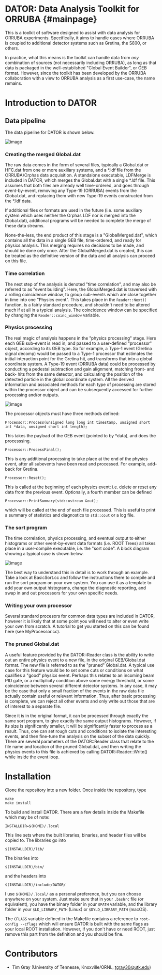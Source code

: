 DATOR: Data Analysis Toolkit for ORRUBA {#mainpage}
=========

This is a toolkit of software designed to assist with data analysis for ORRUBA experiments. Specifically, it aims to handle cases where ORRUBA is coupled to additional detector systems such as Gretina, the S800, or others.

In practice, what this means is the toolkit can handle data from *any* combination of sources (not necessarily including ORRUBA), as long as that data is packaged in the well-established "Global Event Builder", or GEB format. However, since the toolkit has been developed by the ORRUBA collaboration with a view to ORRUBA analysis as a first use-case, the name remains.

# Introduction to DATOR

## Data pipeline

The data pipeline for DATOR is shown below.

![image](./img/DATOR_pipeline.png)

### Creating the merged Global.dat

The raw data comes in the form of several files, typically a Global.dat or HFC.dat from one or more auxiliary systems, and a *.ldf file from the ORRUBA/Orphas data acquisition. A standalone executable, LDFMerge is included in DATOR, which merges the Global.dat with a single *.ldf file. This assumes that both files are already well time-ordered, and goes through event-by-event, removing any Type-19 (ORRUBA) events from the Global.dat, and replacing them with new Type-19 events constructed from the *.ldf data.

If additional files or formats are used in the future (i.e. some auxiliary system which uses neither the Orphas LDF nor is merged into the Global.dat), additional programs will be needed to complete the merge of these data streams.

None-the-less, the end product of this stage is a "GlobalMerged.dat", which contains all the data in a single GEB file, time-ordered, and ready for physics analysis. This merging requires no decisions to be made, and should be done only once. After the GlobalMerged.dat is created, this can be treated as the definitive version of the data and all analysis can proceed on this file.

### Time correlation

The next step of the analysis is denoted "time correlation", and may also be referred to as "event building". Here, the GlobalMerged.dat is traversed with a rolling coincidence window, to group sub-events which are close together in time into one "Physics event". This takes place in the ```Reader::Next()``` function, is a fairly standard procedure, and shouldn't need to be altered much if at all in a typical analysis. The coincidence window can be specified by changing the ```Reader::coinc_window``` variable.

### Physics processing

The real magic of analysis happens in the "physics processing" stage. Here each GEB sub-event is read in, and passed to a user-defined "processor" object, according to its GEB type. So for example, a Type-1 event (Gretina signal decomp) would be passed to a Type-1 processor that estimates the initial interaction point for the Gretina hit, and transforms that into a global coordinate system. A Type-19 event (ORRUBA data) could be processed by conducting a pedestal subtraction and gain alignment, matching front- and back- hits from the same detector, and calculating the position of the detected particle in the global coordinate system. All the derived information and associated methods for each type of processing are stored within the processor object and can be subsequently accessed for further processing and/or outputs.

![image](./img/DATOR_physics.png)

The processor objects must have three methods defined:

``` Processor::Process(unsigned long long int timestamp, unsigned short int *data, unsigned short int length); ```

This takes the payload of the GEB event (pointed to by *data), and does the processsing.

```Processor::ProcessFinal();```

This is any additional processing to take place at the end of the physics event, after all subevents have been read and processed. For example, add-back for Gretina.

```Processor::Reset();```

This is called at the beginning of each physics event: i.e. delete or reset any data from the previous event. Optionally, a fourth member can be defined

```Processor::PrintSummary(std::ostream &out);```

which will be called at the end of each file processed. This is useful to print a summary of statistics and diagnostics to ```std::cout``` or a log file.

### The sort program

The time correlation, physics processing, and eventual output to either histograms or other event-by-event data formats (i.e. ROOT Trees) all takes place in a user-compile executable, i.e. the "sort code". A block diagram showing a typical case is shown below.

![image](./img/DATOR_sort.png)

The best way to understand this in detail is to work through an example. Take a look at BasicSort.cc and follow the instructions there to compile and run the sort program on your own system. You can use it as a template to add your own output histograms, change the diagnostic reporting, and swap in and out processors for your own specific needs.

### Writing your own processor

Several standard procesors for common data types are included in DATOR, however it is likely that at some point you will need to alter or even write your own from scratch. A tutorial to get you started on this can be found here (see MyProcessor.cc).

### The pruned Global.dat

A useful feature provided by the DATOR::Reader class is the ability to write out an entire physics event to a new file, in the original GEB/Global.dat format. The new file is referred to as the "pruned" Global.dat. A typical use case for this feature would be to set some cuts or conditions on what qualifies a "good" physics event. Perhaps this relates to an incoming beam PID gate, or a multiplicity condition above some energy threshold, or some coincidence between several different detector systems. In any case, it may be the case that only a small fraction of the events in the raw data file actually contain useful or relevant information. Thus, after basic processing is complete, we can reject all other events and only write out those that are of interest to a separate file. 

Since it is in the original format, it can be processed through exactly the same sort program, to give exactly the same output histograms. However, if its size is significantly smaller, it will be significantly faster to process as a result. Thus, one can set rough cuts and conditions to isolate the interesting events, and then fine-tune the analysis on the subset of the data quickly. There are several parameters of the DATOR::Reader class that relate to the file name and location of the pruned Global.dat, and then writing the physics events to this file is achieved by calling DATOR::Reader::Write() while inside the event loop.

# Installation

Clone the repository into a new folder. Once inside the repository, type

~~~~~~~~~~~~~~{.sh}
make
make install
~~~~~~~~~~~~~~

To build and install DATOR. There are a few details inside the Makefile which may be of note:

    INSTALLDIR=$(HOME)/.local

This line sets where the built libraries, binaries, and header files will be copied to. The libraries go into

    $(INSTALLDIR)/lib/

The binaries into

    $(INSTALLDIR)/bin/

and the headers into

    $(INSTALLDIR)/include/DATOR/

I use ```$(HOME)/.local/``` as a personal preference, but you can choose anywhere on your system. Just make sure that in your ```.bashrc``` file (or equivalent), you have the binary folder in your ```$PATH``` variable, and the library folder in your ```$LD_LIBRARY_PATH``` (Linux) or ```$DYLD_LIBRARY_PATH``` (macOS).

The ```CFLAGS``` variable defined in the Makefile contains a reference to ```root-config --cflags``` which will ensure DATOR is built with the same flags as your local ROOT installation. However, if you don't have or need ROOT, just remove this part from the definition and you should be fine. 

# Contributors

- Tim Gray (University of Tennesse, Knoxville/ORNL, tgray30@utk.edu)
